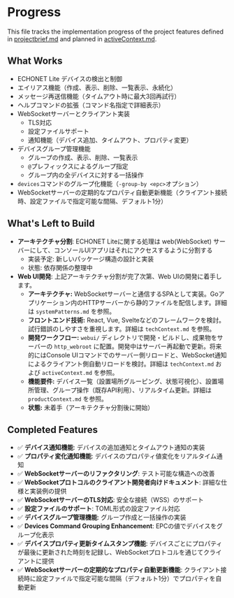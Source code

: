 # Progress

This file tracks the implementation progress of the project features defined in [projectbrief.md](./projectbrief.md) and planned in [activeContext.md](./activeContext.md).

## What Works

- ECHONET Lite デバイスの検出と制御
- エイリアス機能（作成、表示、削除、一覧表示、永続化）
- メッセージ再送信機能（タイムアウト時に最大3回再試行）
- ヘルプコマンドの拡張（コマンド名指定で詳細表示）
- WebSocketサーバーとクライアント実装
  - TLS対応
  - 設定ファイルサポート
  - 通知機能（デバイス追加、タイムアウト、プロパティ変更）
- デバイスグループ管理機能
  - グループの作成、表示、削除、一覧表示
  - `@`プレフィックスによるグループ指定
  - グループ内の全デバイスに対する一括操作
- `devices`コマンドのグループ化機能（`-group-by <epc>`オプション）
- WebSocketサーバーの定期的なプロパティ自動更新機能（クライアント接続時、設定ファイルで指定可能な間隔、デフォルト1分）

## What's Left to Build

- **アーキテクチャ分割**: ECHONET Liteに関する処理は web(WebSocket) サーバーにして、コンソールUIアプリはそれにアクセスするように分割する
  - 実装予定: 新しいパッケージ構造の設計と実装
  - 状態: 依存関係の整理中
- **Web UI開発**: 上記アーキテクチャ分割が完了次第、Web UIの開発に着手します。
  - **アーキテクチャ:** WebSocketサーバーと通信するSPAとして実装。Goアプリケーション内のHTTPサーバーから静的ファイルを配信します。詳細は `systemPatterns.md` を参照。
  - **フロントエンド技術:** React, Vue, Svelteなどのフレームワークを検討。試行錯誤のしやすさを重視します。詳細は `techContext.md` を参照。
  - **開発ワークフロー:** `webui/` ディレクトリで開発・ビルドし、成果物をサーバーの `http_webroot` に配置。開発中はサーバー再起動で更新。将来的にはConsole UIコマンドでのサーバー側リロードと、WebSocket通知によるクライアント側自動リロードを検討。詳細は `techContext.md` および `activeContext.md` を参照。
  - **機能要件:** デバイス一覧（設置場所グルーピング、状態可視化）、設置場所管理、グループ操作（既存API利用）、リアルタイム更新。詳細は `productContext.md` を参照。
  - **状態:** 未着手（アーキテクチャ分割後に開始）

## Completed Features

- ✅ **デバイス通知機能**: デバイスの追加通知とタイムアウト通知の実装
- ✅ **プロパティ変化通知機能**: デバイスのプロパティ値変化をリアルタイム通知
- ✅ **WebSocketサーバーのリファクタリング**: テスト可能な構造への改善
- ✅ **WebSocketプロトコルのクライアント開発者向けドキュメント**: 詳細な仕様と実装例の提供
- ✅ **WebSocketサーバーのTLS対応**: 安全な接続（WSS）のサポート
- ✅ **設定ファイルのサポート**: TOML形式の設定ファイル対応
- ✅ **デバイスグループ管理機能**: グループ作成と一括操作の実装
- ✅ **Devices Command Grouping Enhancement**: EPCの値でデバイスをグループ化表示
- ✅ **デバイスプロパティ更新タイムスタンプ機能**: デバイスごとにプロパティが最後に更新された時刻を記録し、WebSocketプロトコルを通じてクライアントに提供
- ✅ **WebSocketサーバーの定期的なプロパティ自動更新機能**: クライアント接続時に設定ファイルで指定可能な間隔（デフォルト1分）でプロパティを自動更新
